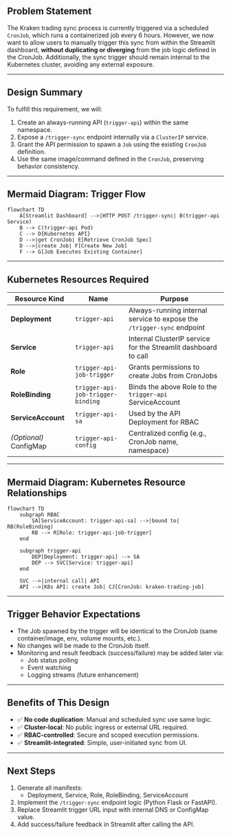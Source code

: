 ## **Problem Statement**

The Kraken trading sync process is currently triggered via a scheduled `CronJob`, which runs a containerized job every 6 hours. However, we now want to allow users to manually trigger this sync from within the Streamlit dashboard, **without duplicating or diverging** from the job logic defined in the CronJob. Additionally, the sync trigger should remain internal to the Kubernetes cluster, avoiding any external exposure.

---

## **Design Summary**

To fulfill this requirement, we will:

1. Create an always-running API (`trigger-api`) within the same namespace.
2. Expose a `/trigger-sync` endpoint internally via a `ClusterIP` service.
3. Grant the API permission to spawn a `Job` using the existing `CronJob` definition.
4. Use the same image/command defined in the `CronJob`, preserving behavior consistency.

---

## **Mermaid Diagram: Trigger Flow**

```mermaid
flowchart TD
    A[Streamlit Dashboard] -->|HTTP POST /trigger-sync| B(trigger-api Service)
    B --> C(trigger-api Pod)
    C --> D{Kubernetes API}
    D -->|get CronJob| E[Retrieve CronJob Spec]
    D -->|create Job| F[Create New Job]
    F --> G[Job Executes Existing Container]
```

---

## **Kubernetes Resources Required**

| Resource Kind         | Name                            | Purpose                                                                 |
|-----------------------|----------------------------------|-------------------------------------------------------------------------|
| **Deployment**        | `trigger-api`                    | Always-running internal service to expose the `/trigger-sync` endpoint |
| **Service**           | `trigger-api`                    | Internal ClusterIP service for the Streamlit dashboard to call         |
| **Role**              | `trigger-api-job-trigger`        | Grants permissions to create Jobs from CronJobs                        |
| **RoleBinding**       | `trigger-api-job-trigger-binding`| Binds the above Role to the `trigger-api` ServiceAccount               |
| **ServiceAccount**    | `trigger-api-sa`                 | Used by the API Deployment for RBAC                                    |
| *(Optional)* ConfigMap| `trigger-api-config`             | Centralized config (e.g., CronJob name, namespace)                     |

---

## **Mermaid Diagram: Kubernetes Resource Relationships**

```mermaid
flowchart TD
    subgraph RBAC
        SA[ServiceAccount: trigger-api-sa] -->|bound to| RB(RoleBinding)
        RB --> R[Role: trigger-api-job-trigger]
    end

    subgraph trigger-api
        DEP[Deployment: trigger-api] --> SA
        DEP --> SVC[Service: trigger-api]
    end

    SVC -->|internal call| API
    API -->|K8s API: create Job| CJ[CronJob: kraken-trading-job]
```

---

## **Trigger Behavior Expectations**

- The Job spawned by the trigger will be identical to the CronJob (same container/image, env, volume mounts, etc.).
- No changes will be made to the CronJob itself.
- Monitoring and result feedback (success/failure) may be added later via:
  - Job status polling
  - Event watching
  - Logging streams (future enhancement)

---

## **Benefits of This Design**

- ✅ **No code duplication**: Manual and scheduled sync use same logic.
- ✅ **Cluster-local**: No public ingress or external URL required.
- ✅ **RBAC-controlled**: Secure and scoped execution permissions.
- ✅ **Streamlit-integrated**: Simple, user-initiated sync from UI.

---

## **Next Steps**

1. Generate all manifests:
   - Deployment, Service, Role, RoleBinding, ServiceAccount
2. Implement the `/trigger-sync` endpoint logic (Python Flask or FastAPI).
3. Replace Streamlit trigger URL input with internal DNS or ConfigMap value.
4. Add success/failure feedback in Streamlit after calling the API.

